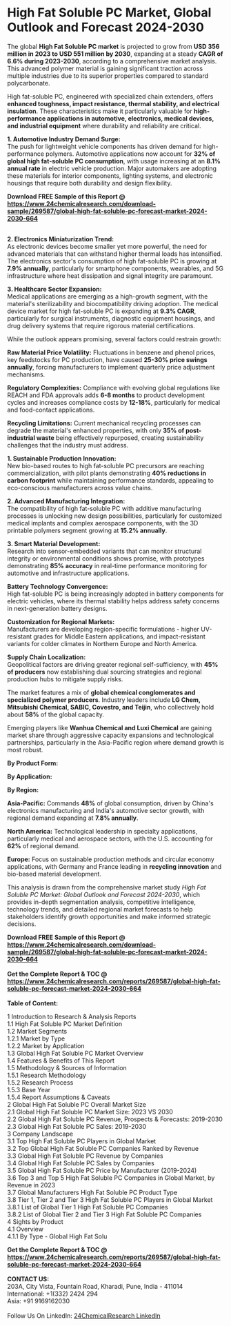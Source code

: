 <h1>High Fat Soluble PC Market, Global Outlook and Forecast 2024-2030</h1><p>The global <strong>High Fat Soluble PC market</strong> is projected to grow from <strong>USD 356 million in 2023 to USD 551 million by 2030</strong>, expanding at a steady <strong>CAGR of 6.6% during 2023-2030</strong>, according to a comprehensive market analysis. This advanced polymer material is gaining significant traction across multiple industries due to its superior properties compared to standard polycarbonate.</p><p>High fat-soluble PC, engineered with specialized chain extenders, offers <strong>enhanced toughness, impact resistance, thermal stability, and electrical insulation</strong>. These characteristics make it particularly valuable for <strong>high-performance applications in automotive, electronics, medical devices, and industrial equipment</strong> where durability and reliability are critical.</p><p><strong>1. Automotive Industry Demand Surge:</strong><br>
The push for lightweight vehicle components has driven demand for high-performance polymers. Automotive applications now account for <strong>32% of global high fat-soluble PC consumption</strong>, with usage increasing at an <strong>8.1% annual rate</strong> in electric vehicle production. Major automakers are adopting these materials for interior components, lighting systems, and electronic housings that require both durability and design flexibility.</p><div><b>Download FREE Sample of this Report @ 
            <a href="https://www.24chemicalresearch.com/download-sample/269587/global-high-fat-soluble-pc-forecast-market-2024-2030-664">
            https://www.24chemicalresearch.com/download-sample/269587/global-high-fat-soluble-pc-forecast-market-2024-2030-664</a></b></div><br><p><strong>2. Electronics Miniaturization Trend:</strong><br>
As electronic devices become smaller yet more powerful, the need for advanced materials that can withstand higher thermal loads has intensified. The electronics sector's consumption of high fat-soluble PC is growing at <strong>7.9% annually</strong>, particularly for smartphone components, wearables, and 5G infrastructure where heat dissipation and signal integrity are paramount.</p><p><strong>3. Healthcare Sector Expansion:</strong><br>
Medical applications are emerging as a high-growth segment, with the material's sterilizability and biocompatibility driving adoption. The medical device market for high fat-soluble PC is expanding at <strong>9.3% CAGR</strong>, particularly for surgical instruments, diagnostic equipment housings, and drug delivery systems that require rigorous material certifications.</p><p>While the outlook appears promising, several factors could restrain growth:</p><p><strong>Raw Material Price Volatility:</strong> Fluctuations in benzene and phenol prices, key feedstocks for PC production, have caused <strong>25-30% price swings annually</strong>, forcing manufacturers to implement quarterly price adjustment mechanisms.</p><p><strong>Regulatory Complexities:</strong> Compliance with evolving global regulations like REACH and FDA approvals adds <strong>6-8 months</strong> to product development cycles and increases compliance costs by <strong>12-18%</strong>, particularly for medical and food-contact applications.</p><p><strong>Recycling Limitations:</strong> Current mechanical recycling processes can degrade the material's enhanced properties, with only <strong>35% of post-industrial waste</strong> being effectively repurposed, creating sustainability challenges that the industry must address.</p><p><strong>1. Sustainable Production Innovation:</strong><br>
New bio-based routes to high fat-soluble PC precursors are reaching commercialization, with pilot plants demonstrating <strong>40% reductions in carbon footprint</strong> while maintaining performance standards, appealing to eco-conscious manufacturers across value chains.</p><p><strong>2. Advanced Manufacturing Integration:</strong><br>
The compatibility of high fat-soluble PC with additive manufacturing processes is unlocking new design possibilities, particularly for customized medical implants and complex aerospace components, with the 3D printable polymers segment growing at <strong>15.2% annually</strong>.</p><p><strong>3. Smart Material Development:</strong><br>
Research into sensor-embedded variants that can monitor structural integrity or environmental conditions shows promise, with prototypes demonstrating <strong>85% accuracy</strong> in real-time performance monitoring for automotive and infrastructure applications.</p><p><strong>Battery Technology Convergence:</strong><br>
	High fat-soluble PC is being increasingly adopted in battery components for electric vehicles, where its thermal stability helps address safety concerns in next-generation battery designs.</p><p><strong>Customization for Regional Markets:</strong><br>
	Manufacturers are developing region-specific formulations - higher UV-resistant grades for Middle Eastern applications, and impact-resistant variants for colder climates in Northern Europe and North America.</p><p><strong>Supply Chain Localization:</strong><br>
	Geopolitical factors are driving greater regional self-sufficiency, with <strong>45% of producers</strong> now establishing dual sourcing strategies and regional production hubs to mitigate supply risks.</p><p>The market features a mix of <strong>global chemical conglomerates and specialized polymer producers</strong>. Industry leaders include <strong>LG Chem, Mitsubishi Chemical, SABIC, Covestro, and Teijin</strong>, who collectively hold about <strong>58%</strong> of the global capacity.</p><p>Emerging players like <strong>Wanhua Chemical and Luxi Chemical</strong> are gaining market share through aggressive capacity expansions and technological partnerships, particularly in the Asia-Pacific region where demand growth is most robust.</p><p><strong>By Product Form:</strong></p><p><strong>By Application:</strong></p><p><strong>By Region:</strong></p><p><strong>Asia-Pacific:</strong> Commands <strong>48%</strong> of global consumption, driven by China's electronics manufacturing and India's automotive sector growth, with regional demand expanding at <strong>7.8% annually</strong>.</p><p><strong>North America:</strong> Technological leadership in specialty applications, particularly medical and aerospace sectors, with the U.S. accounting for <strong>62%</strong> of regional demand.</p><p><strong>Europe:</strong> Focus on sustainable production methods and circular economy applications, with Germany and France leading in <strong>recycling innovation</strong> and bio-based material development.</p><p>This analysis is drawn from the comprehensive market study <em>High Fat Soluble PC Market: Global Outlook and Forecast 2024-2030</em>, which provides in-depth segmentation analysis, competitive intelligence, technology trends, and detailed regional market forecasts to help stakeholders identify growth opportunities and make informed strategic decisions.</p><div><b>Download FREE Sample of this Report @ 
            <a href="https://www.24chemicalresearch.com/download-sample/269587/global-high-fat-soluble-pc-forecast-market-2024-2030-664">
            https://www.24chemicalresearch.com/download-sample/269587/global-high-fat-soluble-pc-forecast-market-2024-2030-664</a></b></div><br><div><b>Get the Complete Report & TOC @ 
            <a href="https://www.24chemicalresearch.com/reports/269587/global-high-fat-soluble-pc-forecast-market-2024-2030-664">
            https://www.24chemicalresearch.com/reports/269587/global-high-fat-soluble-pc-forecast-market-2024-2030-664</a></b></div><br>
            <b>Table of Content:</b><p>1 Introduction to Research & Analysis Reports<br />
    1.1 High Fat Soluble PC Market Definition<br />
    1.2 Market Segments<br />
        1.2.1 Market by Type<br />
        1.2.2 Market by Application<br />
    1.3 Global High Fat Soluble PC Market Overview<br />
    1.4 Features & Benefits of This Report<br />
    1.5 Methodology & Sources of Information<br />
        1.5.1 Research Methodology<br />
        1.5.2 Research Process<br />
        1.5.3 Base Year<br />
        1.5.4 Report Assumptions & Caveats<br />
2 Global High Fat Soluble PC Overall Market Size<br />
    2.1 Global High Fat Soluble PC Market Size: 2023 VS 2030<br />
    2.2 Global High Fat Soluble PC Revenue, Prospects & Forecasts: 2019-2030<br />
    2.3 Global High Fat Soluble PC Sales: 2019-2030<br />
3 Company Landscape<br />
    3.1 Top High Fat Soluble PC Players in Global Market<br />
    3.2 Top Global High Fat Soluble PC Companies Ranked by Revenue<br />
    3.3 Global High Fat Soluble PC Revenue by Companies<br />
    3.4 Global High Fat Soluble PC Sales by Companies<br />
    3.5 Global High Fat Soluble PC Price by Manufacturer (2019-2024)<br />
    3.6 Top 3 and Top 5 High Fat Soluble PC Companies in Global Market, by Revenue in 2023<br />
    3.7 Global Manufacturers High Fat Soluble PC Product Type<br />
    3.8 Tier 1, Tier 2 and Tier 3 High Fat Soluble PC Players in Global Market<br />
        3.8.1 List of Global Tier 1 High Fat Soluble PC Companies<br />
        3.8.2 List of Global Tier 2 and Tier 3 High Fat Soluble PC Companies<br />
4 Sights by Product<br />
    4.1 Overview<br />
        4.1.1 By Type - Global High Fat Solu</p><div><b>Get the Complete Report & TOC @ 
            <a href="https://www.24chemicalresearch.com/reports/269587/global-high-fat-soluble-pc-forecast-market-2024-2030-664">
            https://www.24chemicalresearch.com/reports/269587/global-high-fat-soluble-pc-forecast-market-2024-2030-664</a></b></div><br><b>CONTACT US:</b><br>
            203A, City Vista, Fountain Road, Kharadi, Pune, India - 411014<br>
            International: +1(332) 2424 294<br>
            Asia: +91 9169162030 <br><br>
            Follow Us On LinkedIn: <a href="https://www.linkedin.com/company/24chemicalresearch/">24ChemicalResearch LinkedIn</a>